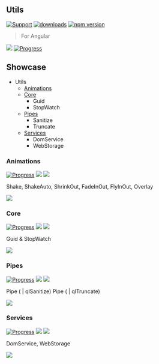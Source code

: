 ## Utils

[![Support](https://img.shields.io/badge/Support-white)](https://www.patreon.com/qrsln)
[![downloads](https://img.shields.io/npm/dm/@qrsln/utils.svg)](https://npmcharts.com/compare/@qrsln/utils?minimal=true)
[![npm version](https://badge.fury.io/js/%40qrsln%2Futils.svg)](https://badge.fury.io/js/%40qrsln%2Futils)

> For Angular

[![](https://img.shields.io/badge/Main-Libraries-white)](../projects.md)
[![Progress](https://img.shields.io/badge/Demo-blue)](https://krsln.github.io/Showcase/Utils)

## Showcase

- Utils
  - [Animations](#animations)
  - [Core](#core)
    - Guid
    - StopWatch
  - [Pipes](#pipes)
    - Sanitize
    - Truncate
  - [Services](#services)
    - DomService
    - WebStorage

### Animations

[![Progress](https://img.shields.io/badge/Demo-blue)](https://krsln.github.io/Showcase/Libraries/Utils/Animations)
[![](https://img.shields.io/badge/readme-white)](Animations/readme.md)
[![](https://img.shields.io/badge/usage-orange)](Animations/usage.md)

Shake, ShakeAuto, ShrinkOut, FadeInOut, FlyInOut, Overlay

*[![](https://img.shields.io/badge/Top_⬆-blue)](#showcase)*

### Core

[![Progress](https://img.shields.io/badge/Demo-blue)](https://krsln.github.io/Showcase/Libraries/Utils/Core)
[![](https://img.shields.io/badge/readme-white)](Core/readme.md)
[![](https://img.shields.io/badge/usage-orange)](Core/usage.md)

Guid & StopWatch

*[![](https://img.shields.io/badge/Top_⬆-blue)](#showcase)*

### Pipes

[![Progress](https://img.shields.io/badge/Demo-blue)](https://krsln.github.io/Showcase/Libraries/Utils/Piper)
[![](https://img.shields.io/badge/readme-white)](Core/readme.md)
[![](https://img.shields.io/badge/usage-orange)](Core/usage.md)

Pipe ( | qlSanitize)
Pipe ( | qlTruncate)  

*[![](https://img.shields.io/badge/Top_⬆-blue)](#showcase)*

### Services

[![Progress](https://img.shields.io/badge/Demo-blue)](https://krsln.github.io/Showcase/Libraries/Utils/Services)
[![](https://img.shields.io/badge/readme-white)](Core/readme.md)
[![](https://img.shields.io/badge/usage-orange)](Core/usage.md)

DomService, WebStorage

*[![](https://img.shields.io/badge/Top_⬆-blue)](#showcase)*

